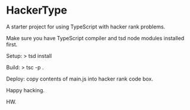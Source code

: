 
# HackerType

A starter project for using TypeScript with hacker rank problems.

Make sure you have TypeScript compiler and tsd node modules installed first.

Setup: > tsd install

Build: > tsc -p .

Deploy: copy contents of main.js into hacker rank code box.

Happy hacking.

HW.
